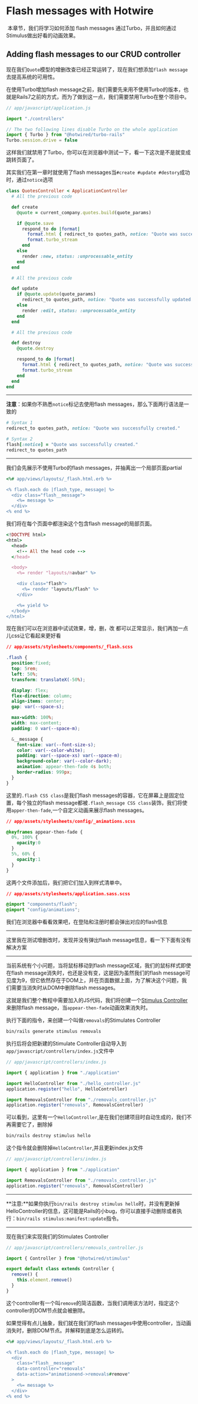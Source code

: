 # Flash messages with Hotwire

​	本章节，我们将学习如何添加 flash messages 通过Turbo，并且如何通过Stimulus做出好看的动画效果。

## Adding flash messages to our CRUD controller

现在我们`Quote`模型的增删改查已经正常运转了，现在我们想添加`flash message`去提高系统的可用性。

在使用Turbo增加flash message之前，我们需要先来用不使用Turbo的版本，也就是Rails7之前的方式，而为了做到这一点，我们需要禁用Turbo在整个项目中。

```js
// app/javascript/application.js

import "./controllers"

// The two following lines disable Turbo on the whole application
import { Turbo } from "@hotwired/turbo-rails"
Turbo.session.drive = false
```

这样我们就禁用了Turbo，你可以在浏览器中测试一下，看一下这次是不是就变成跳转页面了。

其实我们在第一章时就使用了flash messages当`#create #update #destory`成功时，通过`notice`选项

```ruby
class QuotesController < ApplicationController
  # All the previous code

  def create
    @quote = current_company.quotes.build(quote_params)

    if @quote.save
      respond_to do |format|
        format.html { redirect_to quotes_path, notice: "Quote was successfully created." }
        format.turbo_stream
      end
    else
      render :new, status: :unprocessable_entity
    end
  end

  # All the previous code

  def update
    if @quote.update(quote_params)
      redirect_to quotes_path, notice: "Quote was successfully updated."
    else
      render :edit, status: :unprocessable_entity
    end
  end

  # All the previous code

  def destroy
    @quote.destroy

    respond_to do |format|
      format.html { redirect_to quotes_path, notice: "Quote was successfully destroyed." }
      format.turbo_stream
    end
  end
end
```

---

**注意**：如果你不熟悉`notice`标记去使用flash messages，那么下面两行语法是一致的

```ruby
# Syntax 1
redirect_to quotes_path, notice: "Quote was successfully created."

# Syntax 2
flash[:notice] = "Quote was successfully created."
redirect_to quotes_path
```

---

我们会先展示不使用Turbo的flash messages，并抽离出一个局部页面partial

```ruby
<%# app/views/layouts/_flash.html.erb %>

<% flash.each do |flash_type, message| %>
  <div class="flash__message">
    <%= message %>
  </div>
<% end %>
```

我们将在每个页面中都渲染这个包含flash message的局部页面。

```ruby
<!DOCTYPE html>
<html>
  <head>
    <!-- All the head code -->
  </head>

  <body>
    <%= render "layouts/navbar" %>

    <div class="flash">
      <%= render "layouts/flash" %>
    </div>

    <%= yield %>
  </body>
</html>
```

现在我们可以在浏览器中试试效果，增，删，改 都可以正常显示，我们再加一点儿css让它看起来更好看

```css
// app/assets/stylesheets/components/_flash.scss

.flash {
  position:fixed;
  top: 5rem;
  left: 50%;
  transform: translateX(-50%);

  display: flex;
  flex-direction: column;
  align-items: center;
  gap: var(--space-s);

  max-width: 100%;
  width: max-content;
  padding: 0 var(--space-m);

  &__message {
    font-size: var(--font-size-s);
    color: var(--color-white);
    padding: var(--space-xs) var(--space-m);
    background-color: var(--color-dark);
    animation: appear-then-fade 4s both;
    border-radius: 999px;
  }
}
```

这里的`.flash CSS class`是我们flash messages的容器，它在屏幕上是固定位置，每个独立的flash message都被`.flash_message CSS class`装饰，我们将使用`apper-then-fade`,一个自定义动画来展示flash messages。

```css
// app/assets/stylesheets/config/_animations.scss

@keyframes appear-then-fade {
  0%, 100% {
    opacity:0
  }
  5%, 60% {
    opacity:1
  }
}
```

这两个文件添加后，我们把它们加入到样式清单中。

```css
// app/assets/stylesheets/application.sass.scss

@import "components/flash";
@import "config/animations";
```

我们在浏览器中看看效果吧，在登陆和注册时都会弹出对应的flash信息

---

这里我在测试增删改时，发现并没有弹出flash message信息，看一下下面有没有解决方案

---

当前系统有个小问题，当将鼠标移动到flash message区域，我们的鼠标样式即使在flash message消失时，也还是没有变，这是因为虽然我们的flash message可见度为9，但它依然存在于DOM上，并在页面数据上面，为了解决这个问题，我们需要当消失时从DOM中删除flash messages。

这就是我们整个教程中需要加入的JS代码，我们将创建一个[Stimulus Controller](https://stimulus.hotwired.dev/handbook/introduction)来删除flash message，当`appear-then-fade`动画效果消失时。

执行下面的指令，来创建一个叫做`removals`的Stimulates Controller

```sh
bin/rails generate stimulus removals
```

执行后将会把新建的Stimulate Controller自动导入到`app/javascript/controllers/index.js`文件中

```js
// app/javascript/controllers/index.js

import { application } from "./application"

import HelloController from "./hello_controller.js"
application.register("hello", HelloController)

import RemovalsController from "./removals_controller.js"
application.register("removals", RemovalsController)
```

可以看到，这里有一个`HelloController`,是在我们创建项目时自动生成的，我们不再需要它了，删除掉

```sh
bin/rails destroy stimulus hello
```

这个指令就会删除掉`HelloController`,并且更新index.js文件

```js
// app/javascript/controllers/index.js

import { application } from "./application"

import RemovalsController from "./removals_controller.js"
application.register("removals", RemovalsController)
```

---

**注意:**如果你执行`bin/rails destroy stimulus hello`时，并没有更新掉HelloController的信息，这可能是Rails的小bug，你可以直接手动删除或者执行：`bin/rails stimulus:manifest:update`指令。

---

现在我们来实现我们的Stimulates Controller

```js
// app/javascript/controllers/removals_controller.js

import { Controller } from "@hotwired/stimulus"

export default class extends Controller {
  remove() {
    this.element.remove()
  }
}
```

这个controller有一个叫`remove`的简洁函数，当我们调用该方法时，指定这个controller的DOM节点就会被删除。

如果觉得有点儿抽象，我们就在我们的flash messages中使用controller，当动画消失时，删除DOM节点。并解释到底是怎么运转的。

```ruby
<%# app/views/layouts/_flash.html.erb %>

<% flash.each do |flash_type, message| %>
  <div
    class="flash__message"
    data-controller="removals"
    data-action="animationend->removals#remove"
  >
    <%= message %>
  </div>
<% end %>
```
